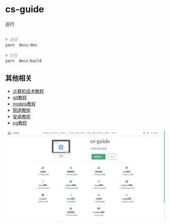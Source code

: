# cs-guide

运行

```bash

# 启动
yarn  docs:dev

# 打包
yarn  docs:build

```

## 其他相关

- [计算机技术教程](https://yzqdev.github.io/cs-guide)
- [git教程](https://yzqdev.github.io/git-tutor)
- [nodejs教程](https://yzqdev.github.io/node-tutor)
- [网道教程](https://yzqbooks.github.io/wangdoc)
- [安卓教程](https://yzqdev.github.io/android-docs)
- [cg教程](https://yzqdev.github.io/cg-tutor)

 ![预览](./res/home.webp)
